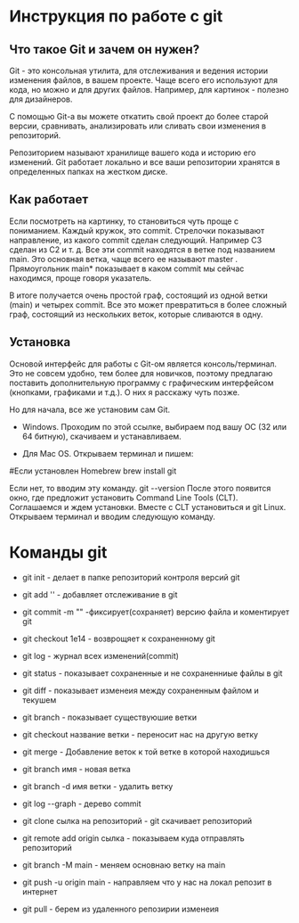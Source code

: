 # Инструкция по работе с git

## Что такое Git и зачем он нужен?
Git - это консольная утилита, для отслеживания и ведения истории изменения файлов, в вашем проекте. Чаще всего его используют для кода, но можно и для других файлов. Например, для картинок - полезно для дизайнеров.

С помощью Git-a вы можете откатить свой проект до более старой версии, сравнивать, анализировать или сливать свои изменения в репозиторий.

Репозиторием называют хранилище вашего кода и историю его изменений. Git работает локально и все ваши репозитории хранятся в определенных папках на жестком диске.

## Как работает

Если посмотреть на картинку, то становиться чуть проще с пониманием. Каждый кружок, это commit. Стрелочки показывают направление, из какого commit сделан следующий. Например C3 сделан из С2 и т. д. Все эти commit находятся в ветке под названием main. Это основная ветка, чаще всего ее называют master . Прямоугольник main* показывает в каком commit мы сейчас находимся, проще говоря указатель.

В итоге получается очень простой граф, состоящий из одной ветки (main) и четырех commit. Все это может превратиться в более сложный граф, состоящий из нескольких веток, которые сливаются в одну.

## Установка

Основой интерфейс для работы с Git-ом является консоль/терминал. Это не совсем удобно, тем более для новичков, поэтому предлагаю поставить дополнительную программу с графическим интерфейсом (кнопками, графиками и т.д.). О них я расскажу чуть позже.

Но для начала, все же установим сам Git.

- Windows. Проходим по этой ссылке, выбираем под вашу ОС (32 или 64 битную), скачиваем и устанавливаем.

- Для Mac OS. Открываем терминал и пишем:

#Если установлен Homebrew
brew install git

Если нет, то вводим эту команду. 
git --version
После этого появится окно, где предложит установить Command Line Tools (CLT).
Соглашаемся и ждем установки. Вместе с CLT установиться и git
Linux. Открываем терминал и вводим следующую команду.

# Команды git

- git init - делает в папке репозиторий контроля версий git
 
- git add '' - добавляет отслеживание в git
 
- git commit -m "" -фиксирует(сохраняет) версию файла и коментирует  git
 
- git checkout 1е14 - возврощяет к сохраненному git

- git log - журнал всех изменений(commit)

- git status - показывает сохраненные и не сохраненниые файлы в git
 
- git diff - показывает изменеия между сохраненным файлом и текушем
 
- git branch - показывает существуюшие ветки
 
- git checkout название ветки - переносит нас на другую ветку
 
- git merge - Добавление веток к той ветке в которой находишься
 
- git branch имя - новая ветка
 
- git branch -d имя ветки - удалить ветку
 
- git log --graph - дерево commit
 
- git clone сылка на репозиторий - git скачивает репозиторий
 
- git remote add origin сылка - показываем куда отправлять репозиторий
 
- git branch -M main - меняем основнаю ветку на main
 
- git push -u origin main - направляем что у нас на локал репозит в интернет

- git pull - берем из удаленного репозирии изменеия


